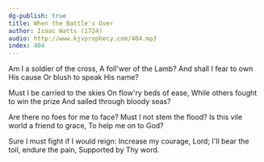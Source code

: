 ```yaml
---
dg-publish: true
title: When the Battle's Over
author: Isaac Watts (1724)
audio: http://www.kjvprophecy.com/404.mp3
index: 404
---
```


Am I a soldier of the cross,
A foll'wer of the Lamb?
And shall I fear to own His cause
Or blush to speak His name?

Must I be carried to the skies
On flow'ry beds of ease,
While others fought to win the prize
And sailed through bloody seas?

Are there no foes for me to face?
Must I not stem the flood?
Is this vile world a friend to grace,
To help me on to God?

Sure I must fight if I would reign:
Increase my courage, Lord;
I'll bear the toil, endure the pain,
Supported by Thy word.